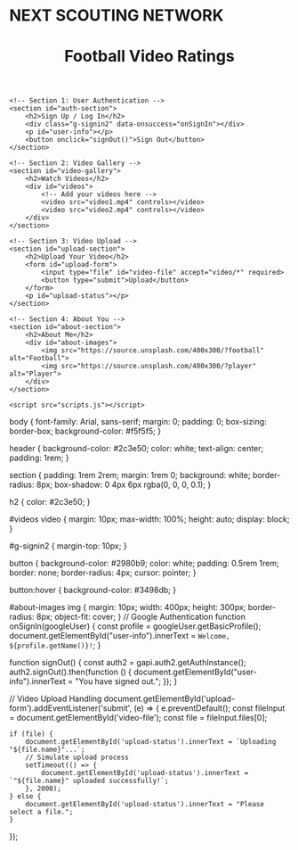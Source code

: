 # NEXT SCOUTING NETWORK
<!DOCTYPE html>
<html lang="en">
<head>
    <meta charset="UTF-8">
    <meta name="viewport" content="width=device-width, initial-scale=1.0">
    <title>Football Video Ratings</title>
    <link rel="stylesheet" href="styles.css">
    <script src="https://apis.google.com/js/platform.js" async defer></script>
</head>
<body>
    <header>
        <h1>Football Video Ratings</h1>
    </header>

    <!-- Section 1: User Authentication -->
    <section id="auth-section">
        <h2>Sign Up / Log In</h2>
        <div class="g-signin2" data-onsuccess="onSignIn"></div>
        <p id="user-info"></p>
        <button onclick="signOut()">Sign Out</button>
    </section>

    <!-- Section 2: Video Gallery -->
    <section id="video-gallery">
        <h2>Watch Videos</h2>
        <div id="videos">
            <!-- Add your videos here -->
            <video src="video1.mp4" controls></video>
            <video src="video2.mp4" controls></video>
        </div>
    </section>

    <!-- Section 3: Video Upload -->
    <section id="upload-section">
        <h2>Upload Your Video</h2>
        <form id="upload-form">
            <input type="file" id="video-file" accept="video/*" required>
            <button type="submit">Upload</button>
        </form>
        <p id="upload-status"></p>
    </section>

    <!-- Section 4: About You -->
    <section id="about-section">
        <h2>About Me</h2>
        <div id="about-images">
            <img src="https://source.unsplash.com/400x300/?football" alt="Football">
            <img src="https://source.unsplash.com/400x300/?player" alt="Player">
        </div>
    </section>

    <script src="scripts.js"></script>
</body>
</html>
body {
    font-family: Arial, sans-serif;
    margin: 0;
    padding: 0;
    box-sizing: border-box;
    background-color: #f5f5f5;
}

header {
    background-color: #2c3e50;
    color: white;
    text-align: center;
    padding: 1rem;
}

section {
    padding: 1rem 2rem;
    margin: 1rem 0;
    background: white;
    border-radius: 8px;
    box-shadow: 0 4px 6px rgba(0, 0, 0, 0.1);
}

h2 {
    color: #2c3e50;
}

#videos video {
    margin: 10px;
    max-width: 100%;
    height: auto;
    display: block;
}

#g-signin2 {
    margin-top: 10px;
}

button {
    background-color: #2980b9;
    color: white;
    padding: 0.5rem 1rem;
    border: none;
    border-radius: 4px;
    cursor: pointer;
}

button:hover {
    background-color: #3498db;
}

#about-images img {
    margin: 10px;
    width: 400px;
    height: 300px;
    border-radius: 8px;
    object-fit: cover;
}
// Google Authentication
function onSignIn(googleUser) {
    const profile = googleUser.getBasicProfile();
    document.getElementById("user-info").innerText = `Welcome, ${profile.getName()}!`;
}

function signOut() {
    const auth2 = gapi.auth2.getAuthInstance();
    auth2.signOut().then(function () {
        document.getElementById("user-info").innerText = "You have signed out.";
    });
}

// Video Upload Handling
document.getElementById('upload-form').addEventListener('submit', (e) => {
    e.preventDefault();
    const fileInput = document.getElementById('video-file');
    const file = fileInput.files[0];

    if (file) {
        document.getElementById('upload-status').innerText = `Uploading "${file.name}"...`;
        // Simulate upload process
        setTimeout(() => {
            document.getElementById('upload-status').innerText = `"${file.name}" uploaded successfully!`;
        }, 2000);
    } else {
        document.getElementById('upload-status').innerText = "Please select a file.";
    }
});
